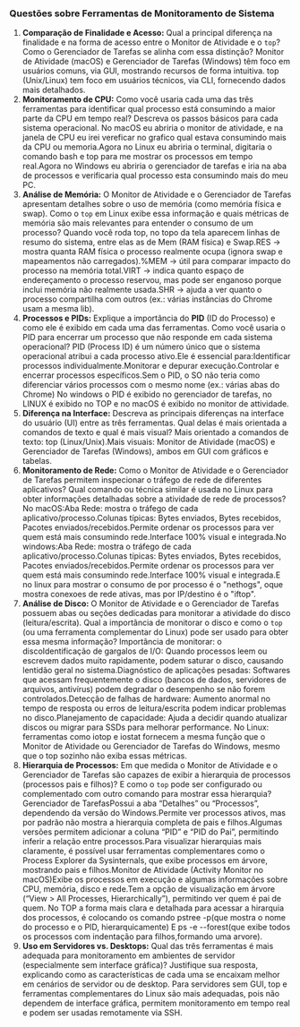 ### Questões sobre Ferramentas de Monitoramento de Sistema

1.  **Comparação de Finalidade e Acesso:** Qual a principal diferença na finalidade e na forma de acesso entre o Monitor de Atividade e o `top`? Como o Gerenciador de Tarefas se alinha com essa distinção?
Monitor de Atividade (macOS) e Gerenciador de Tarefas (Windows) têm foco em usuários comuns, via GUI, mostrando recursos de forma intuitiva.
top (Unix/Linux) tem foco em usuários técnicos, via CLI, fornecendo dados mais detalhados.
2.  **Monitoramento de CPU:** Como você usaria cada uma das três ferramentas para identificar qual processo está consumindo a maior parte da CPU em tempo real? Descreva os passos básicos para cada sistema operacional.
      No macOS eu abriria o monitor de atividade, e na janela de CPU eu irei vereficar no grafico qual estava consumindo mais da CPU ou memoria.Agora no Linux eu abriria o terminal, digitaria o comando bash e top para me mostrar os processos em tempo real.Agora no Windows eu abriria o gerenciador de tarefas e iria na aba de processos e verificaria qual processo esta consumindo mais do meu PC.
3.  **Análise de Memória:** O Monitor de Atividade e o Gerenciador de Tarefas apresentam detalhes sobre o uso de memória (como memória física e swap). Como o `top` em Linux exibe essa informação e quais métricas de memória são mais relevantes para entender o consumo de um processo?
Quando você roda top, no topo da tela aparecem linhas de resumo do sistema, entre elas as de Mem (RAM física) e Swap.RES → mostra quanta RAM física o processo realmente ocupa (ignora swap e mapeamentos não carregados).%MEM → útil para comparar impacto do processo na memória total.VIRT → indica quanto espaço de endereçamento o processo reservou, mas pode ser enganoso porque inclui memória não realmente usada.SHR → ajuda a ver quanto o processo compartilha com outros (ex.: várias instâncias do Chrome usam a mesma lib).
4.  **Processos e PIDs:** Explique a importância do **PID** (ID do Processo) e como ele é exibido em cada uma das ferramentas. Como você usaria o PID para encerrar um processo que não responde em cada sistema operacional?
PID (Process ID) é um número único que o sistema operacional atribui a cada processo ativo.Ele é essencial para:Identificar processos individualmente.Monitorar e depurar execução.Controlar e encerrar processos específicos.Sem o PID, o SO não teria como diferenciar vários processos com o mesmo nome (ex.: várias abas do Chrome)
No windows o PID é exibido no gerenciador de tarefas, no LINUX é exibido no TOP e no macOS é exibido no monitor de attividade.
5.  **Diferença na Interface:** Descreva as principais diferenças na interface do usuário (UI) entre as três ferramentas. Qual delas é mais orientada a comandos de texto e qual é mais visual?
Mais orientado a comandos de texto: top (Linux/Unix).Mais visuais: Monitor de Atividade (macOS) e Gerenciador de Tarefas (Windows), ambos em GUI com gráficos e tabelas.
6.  **Monitoramento de Rede:** Como o Monitor de Atividade e o Gerenciador de Tarefas permitem inspecionar o tráfego de rede de diferentes aplicativos? Qual comando ou técnica similar é usada no Linux para obter informações detalhadas sobre a atividade de rede de processos?
No macOS:Aba Rede: mostra o tráfego de cada aplicativo/processo.Colunas típicas: Bytes enviados, Bytes recebidos, Pacotes enviados/recebidos.Permite ordenar os processos para ver quem está mais consumindo rede.Interface 100% visual e integrada.No windows:Aba Rede: mostra o tráfego de cada aplicativo/processo.Colunas típicas: Bytes enviados, Bytes recebidos, Pacotes enviados/recebidos.Permite ordenar os processos para ver quem está mais consumindo rede.Interface 100% visual e integrada.E no linux para mostrar o consumo de por processo é o "nethogs", oque mostra conexoes de rede ativas, mas por IP/destino é o "iftop".
7.  **Análise de Disco:** O Monitor de Atividade e o Gerenciador de Tarefas possuem abas ou seções dedicadas para monitorar a atividade do disco (leitura/escrita). Qual a importância de monitorar o disco e como o `top` (ou uma ferramenta complementar do Linux) pode ser usado para obter essa mesma informação?
     Importância de monitorar: o discoIdentificação de gargalos de I/O: Quando processos leem ou escrevem dados muito rapidamente, podem saturar o disco, causando lentidão geral no sistema.Diagnóstico de aplicações pesadas: Softwares que acessam frequentemente o disco (bancos de dados, servidores de arquivos, antivírus) podem degradar o desempenho se não forem controlados.Detecção de falhas de hardware: Aumento anormal no tempo de resposta ou erros de leitura/escrita podem indicar problemas no disco.Planejamento de capacidade: Ajuda a decidir quando atualizar discos ou migrar para SSDs para melhorar performance.                                    No Linux: ferramentas como iotop e iostat fornecem a mesma função que o Monitor de Atividade ou Gerenciador de Tarefas do Windows, mesmo que o top sozinho não exiba essas métricas.
8.  **Hierarquia de Processos:** Em que medida o Monitor de Atividade e o Gerenciador de Tarefas são capazes de exibir a hierarquia de processos (processos pais e filhos)? E como o `top` pode ser configurado ou complementado com outro comando para mostrar essa hierarquia?
     Gerenciador de TarefasPossui a aba “Detalhes” ou “Processos”, dependendo da versão do Windows.Permite ver processos ativos, mas por padrão não mostra a hierarquia completa de pais e filhos.Algumas versões permitem adicionar a coluna “PID” e “PID do Pai”, permitindo inferir a relação entre processos.Para visualizar hierarquias mais claramente, é possível usar ferramentas complementares como o Process Explorer da Sysinternals, que exibe processos em árvore, mostrando pais e filhos.Monitor de Atividade (Activity Monitor no macOS)Exibe os processos em execução e algumas informações sobre CPU, memória, disco e rede.Tem a opção de visualização em árvore (“View > All Processes, Hierarchically”), permitindo ver quem é pai de quem.                                                                           No TOP a forma mais clara e detalhada para acessar a hirarquia dos processos, é colocando os comando pstree -p(que mostra o nome do processo e o PID, hierarquicamente) E ps -e --forest(que exibe todos os processos com indentação para filhos,formando uma arvore).
10.  **Uso em Servidores vs. Desktops:** Qual das três ferramentas é mais adequada para monitoramento em ambientes de servidor (especialmente sem interface gráfica)? Justifique sua resposta, explicando como as características de cada uma se encaixam melhor em cenários de servidor ou de desktop.
Para servidores sem GUI, top e ferramentas complementares do Linux são mais adequadas, pois não dependem de interface gráfica, permitem monitoramento em tempo real e podem ser usadas remotamente via SSH.
